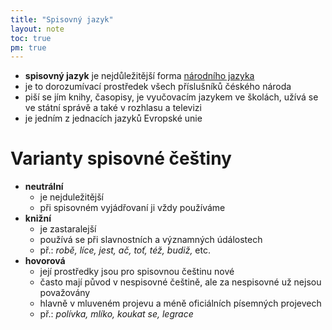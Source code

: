 ```yaml
---
title: "Spisovný jazyk"
layout: note
toc: true
pm: true
---
```

- **spisovný jazyk** je nejdůležitější forma [národního jazyka](/notes/school/czech/czech-grammar/introduction-to-czech-grammar/national-language)
- je to dorozumívací prostředek všech příslušníků čéského národa
- piší se jím knihy, časopisy, je vyučovacím jazykem ve školách, užívá se ve státní správě a také v rozhlasu a televizi
- je jedním z jednacích jazyků Evropské unie
# Varianty spisovné češtiny
- **neutrální**
    - je nejduležitější
    - při spisovném vyjádřovaní ji vždy používáme
- **knižní**
    - je zastaralejší
    - používá se při slavnostních a významných údálostech
    - př.: _robě, líce, jest, ač, toť, též, budiž,_ etc.
- **hovorová**
    - její prostředky jsou pro spisovnou češtinu nové
    - často mají původ v nespisovné češtině, ale za nespisovné už nejsou považovány
    - hlavně v mluveném projevu a méně oficiálních písemných projevech
    - př.: _polívka, mlíko, koukat se, legrace_